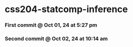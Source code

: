 # css204-statcomp-inference
### First commit @ Oct 01, 24 at 5:27 pm
### Second commit @ Oct 02, 24 at 10:14 am
